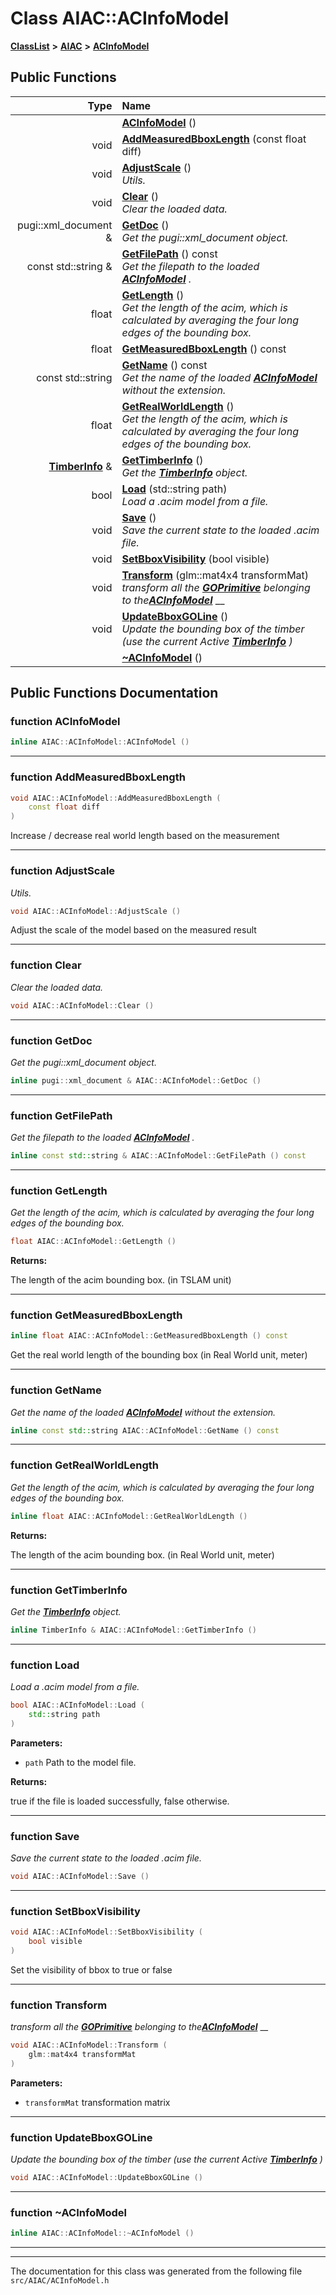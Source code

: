 

# Class AIAC::ACInfoModel



[**ClassList**](annotated.md) **>** [**AIAC**](namespaceAIAC.md) **>** [**ACInfoModel**](classAIAC_1_1ACInfoModel.md)










































## Public Functions

| Type | Name |
| ---: | :--- |
|   | [**ACInfoModel**](#function-acinfomodel) () <br> |
|  void | [**AddMeasuredBboxLength**](#function-addmeasuredbboxlength) (const float diff) <br> |
|  void | [**AdjustScale**](#function-adjustscale) () <br>_Utils._  |
|  void | [**Clear**](#function-clear) () <br>_Clear the loaded data._  |
|  pugi::xml\_document & | [**GetDoc**](#function-getdoc) () <br>_Get the pugi::xml\_document object._  |
|  const std::string & | [**GetFilePath**](#function-getfilepath) () const<br>_Get the filepath to the loaded_ [_**ACInfoModel**_](classAIAC_1_1ACInfoModel.md) _._ |
|  float | [**GetLength**](#function-getlength) () <br>_Get the length of the acim, which is calculated by averaging the four long edges of the bounding box._  |
|  float | [**GetMeasuredBboxLength**](#function-getmeasuredbboxlength) () const<br> |
|  const std::string | [**GetName**](#function-getname) () const<br>_Get the name of the loaded_ [_**ACInfoModel**_](classAIAC_1_1ACInfoModel.md) _without the extension._ |
|  float | [**GetRealWorldLength**](#function-getrealworldlength) () <br>_Get the length of the acim, which is calculated by averaging the four long edges of the bounding box._  |
|  [**TimberInfo**](classAIAC_1_1TimberInfo.md) & | [**GetTimberInfo**](#function-gettimberinfo) () <br>_Get the_ [_**TimberInfo**_](classAIAC_1_1TimberInfo.md) _object._ |
|  bool | [**Load**](#function-load) (std::string path) <br>_Load a .acim model from a file._  |
|  void | [**Save**](#function-save) () <br>_Save the current state to the loaded .acim file._  |
|  void | [**SetBboxVisibility**](#function-setbboxvisibility) (bool visible) <br> |
|  void | [**Transform**](#function-transform) (glm::mat4x4 transformMat) <br>_transform all the_ [_**GOPrimitive**_](classAIAC_1_1GOPrimitive.md) _belonging to the_[_**ACInfoModel**_](classAIAC_1_1ACInfoModel.md) __ |
|  void | [**UpdateBboxGOLine**](#function-updatebboxgoline) () <br>_Update the bounding box of the timber (use the current Active_ [_**TimberInfo**_](classAIAC_1_1TimberInfo.md) _)_ |
|   | [**~ACInfoModel**](#function-acinfomodel) () <br> |




























## Public Functions Documentation




### function ACInfoModel 

```C++
inline AIAC::ACInfoModel::ACInfoModel () 
```




<hr>



### function AddMeasuredBboxLength 

```C++
void AIAC::ACInfoModel::AddMeasuredBboxLength (
    const float diff
) 
```



Increase / decrease real world length based on the measurement 


        

<hr>



### function AdjustScale 

_Utils._ 
```C++
void AIAC::ACInfoModel::AdjustScale () 
```



Adjust the scale of the model based on the measured result 


        

<hr>



### function Clear 

_Clear the loaded data._ 
```C++
void AIAC::ACInfoModel::Clear () 
```




<hr>



### function GetDoc 

_Get the pugi::xml\_document object._ 
```C++
inline pugi::xml_document & AIAC::ACInfoModel::GetDoc () 
```




<hr>



### function GetFilePath 

_Get the filepath to the loaded_ [_**ACInfoModel**_](classAIAC_1_1ACInfoModel.md) _._
```C++
inline const std::string & AIAC::ACInfoModel::GetFilePath () const
```




<hr>



### function GetLength 

_Get the length of the acim, which is calculated by averaging the four long edges of the bounding box._ 
```C++
float AIAC::ACInfoModel::GetLength () 
```





**Returns:**

The length of the acim bounding box. (in TSLAM unit) 





        

<hr>



### function GetMeasuredBboxLength 

```C++
inline float AIAC::ACInfoModel::GetMeasuredBboxLength () const
```



Get the real world length of the bounding box (in Real World unit, meter) 


        

<hr>



### function GetName 

_Get the name of the loaded_ [_**ACInfoModel**_](classAIAC_1_1ACInfoModel.md) _without the extension._
```C++
inline const std::string AIAC::ACInfoModel::GetName () const
```




<hr>



### function GetRealWorldLength 

_Get the length of the acim, which is calculated by averaging the four long edges of the bounding box._ 
```C++
inline float AIAC::ACInfoModel::GetRealWorldLength () 
```





**Returns:**

The length of the acim bounding box. (in Real World unit, meter) 





        

<hr>



### function GetTimberInfo 

_Get the_ [_**TimberInfo**_](classAIAC_1_1TimberInfo.md) _object._
```C++
inline TimberInfo & AIAC::ACInfoModel::GetTimberInfo () 
```




<hr>



### function Load 

_Load a .acim model from a file._ 
```C++
bool AIAC::ACInfoModel::Load (
    std::string path
) 
```





**Parameters:**


* `path` Path to the model file. 



**Returns:**

true if the file is loaded successfully, false otherwise. 





        

<hr>



### function Save 

_Save the current state to the loaded .acim file._ 
```C++
void AIAC::ACInfoModel::Save () 
```




<hr>



### function SetBboxVisibility 

```C++
void AIAC::ACInfoModel::SetBboxVisibility (
    bool visible
) 
```



Set the visibility of bbox to true or false 


        

<hr>



### function Transform 

_transform all the_ [_**GOPrimitive**_](classAIAC_1_1GOPrimitive.md) _belonging to the_[_**ACInfoModel**_](classAIAC_1_1ACInfoModel.md) __
```C++
void AIAC::ACInfoModel::Transform (
    glm::mat4x4 transformMat
) 
```





**Parameters:**


* `transformMat` transformation matrix 




        

<hr>



### function UpdateBboxGOLine 

_Update the bounding box of the timber (use the current Active_ [_**TimberInfo**_](classAIAC_1_1TimberInfo.md) _)_
```C++
void AIAC::ACInfoModel::UpdateBboxGOLine () 
```




<hr>



### function ~ACInfoModel 

```C++
inline AIAC::ACInfoModel::~ACInfoModel () 
```




<hr>

------------------------------
The documentation for this class was generated from the following file `src/AIAC/ACInfoModel.h`

